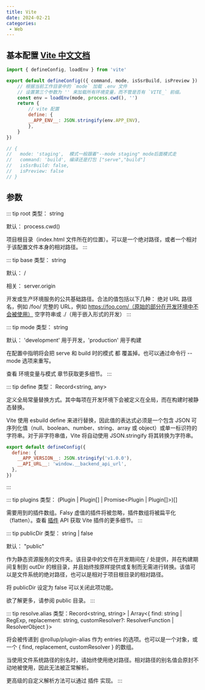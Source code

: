 ```yaml
---
title: Vite
date: 2024-02-21
categories: 
 - Web
---
```

<!-- [[TOC]] -->

## 基本配置   <a href="https://cn.vitejs.dev/" target="_blank">Vite 中文文档</a>


```js
import { defineConfig, loadEnv } from 'vite'

export default defineConfig(({ command, mode, isSsrBuild, isPreview }) => {
    // 根据当前工作目录中的 `mode` 加载 .env 文件
    // 设置第三个参数为 '' 来加载所有环境变量，而不管是否有 `VITE_` 前缀。
    const env = loadEnv(mode, process.cwd(), '')
    return {
        // vite 配置
        define: {
        __APP_ENV__: JSON.stringify(env.APP_ENV),
        },
    }
})

// {
//   mode: 'staging',  模式一般跟着"--mode staging" mode后面模式走
//   command: 'build', 编译还是打包 ["serve","build"]
//   isSsrBuild: false,
//   isPreview: false
// }
```

## 参数

::: tip root
类型： string 

默认： process.cwd() 

项目根目录（index.html 文件所在的位置）。可以是一个绝对路径，或者一个相对于该配置文件本身的相对路径。
:::


::: tip base
类型： string

默认： /

相关： server.origin

开发或生产环境服务的公共基础路径。合法的值包括以下几种：
绝对 URL 路径名，例如 /foo/
完整的 URL，例如 https://foo.com/（原始的部分在开发环境中不会被使用）
空字符串或 ./（用于嵌入形式的开发）
:::

::: tip mode
类型： string

默认： 'development' 用于开发，'production' 用于构建

在配置中指明将会把 serve 和 build 时的模式 都 覆盖掉。也可以通过命令行 --mode 选项来重写。

查看 环境变量与模式 章节获取更多细节。
:::

::: tip define
类型： Record<string, any>

定义全局常量替换方式。其中每项在开发环境下会被定义在全局，而在构建时被静态替换。

Vite 使用 esbuild define 来进行替换，因此值的表达式必须是一个包含 JSON 可序列化值（null、boolean、number、string、array 或 object）或单一标识符的字符串。对于非字符串值，Vite 将自动使用 JSON.stringify 将其转换为字符串。
```js
export default defineConfig({
  define: {
    __APP_VERSION__: JSON.stringify('v1.0.0'),
    __API_URL__: 'window.__backend_api_url',
  },
})
```
:::

::: tip plugins
类型： (Plugin | Plugin[] | Promise<Plugin | Plugin[]>)[]

需要用到的插件数组。Falsy 虚值的插件将被忽略，插件数组将被扁平化（flatten）。查看 <a href="https://cn.vitejs.dev/guide/api-plugin" target="_blank">插件</a> API 获取 Vite 插件的更多细节。
:::

::: tip publicDir
类型： string | false

默认： "public"

作为静态资源服务的文件夹。该目录中的文件在开发期间在 / 处提供，并在构建期间复制到 outDir 的根目录，并且始终按原样提供或复制而无需进行转换。该值可以是文件系统的绝对路径，也可以是相对于项目根目录的相对路径。

将 publicDir 设定为 false 可以关闭此项功能。

欲了解更多，请参阅 public 目录。
:::

::: tip resolve.alias
类型：Record<string, string> | Array<{ find: string | RegExp, replacement: string, customResolver?: ResolverFunction | ResolverObject }>

将会被传递到 @rollup/plugin-alias 作为 entries 的选项。也可以是一个对象，或一个 { find, replacement, customResolver } 的数组。

当使用文件系统路径的别名时，请始终使用绝对路径。相对路径的别名值会原封不动地被使用，因此无法被正常解析。

更高级的自定义解析方法可以通过 插件 实现。
:::

